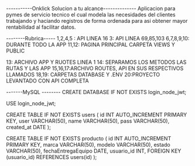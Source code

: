 -----------Onklick Solucion a tu alcance--------------
Aplicacion para pymes de servicio tecnico el cual modela las necesidades del clientes trabajando y haciando registros de forma ordenada para asi obtener mayor rentabilidad al facilitar datos.

--------Rubrica-----
1,2,4,5 : API LINEA 16
3: API LINEA 69,85,103
6,7,8,9,10: DURANTE TODO LA APP
11,12: PAGINA PRINCIPAL CARPETA VIEWS Y PUBLIC 

13: ARCHIVO APP Y RUOTES LINEA 1
14: SEPARAMOS LOS METODOS LAS RUTAS Y LAS APP
15,16,17:ARCHIVO ROUTES, API EN SUS RESPECTIVOS LLAMADOS
18,19: CARPETAS DATABASE Y .ENV 
20:PROYECTO LEVANTADO CON API COMPLETA

 -------MySQL --------
 CREATE DATABASE IF NOT EXISTS login_node_jwt;

USE login_node_jwt;

CREATE TABLE IF NOT EXISTS users (
  id INT AUTO_INCREMENT PRIMARY KEY,
  user VARCHAR(50),
  name VARCHAR(50),
  pass VARCHAR(50),
  created_at DATE
);

CREATE TABLE IF NOT EXISTS producto (
  id INT AUTO_INCREMENT PRIMARY KEY,
  marca VARCHAR(50),
  modelo VARCHAR(50),
  estado VARCHAR(50),
  fechaEntregaEquipo DATE,
  usuario_id INT,
  FOREIGN KEY (usuario_id) REFERENCES users(id)
);
